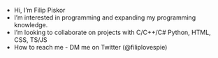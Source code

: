 -  Hi, I’m Filip Piskor
-  I’m interested in programming and expanding my programming knowledge. 
-  I’m looking to collaborate on projects with C/C++/C# Python, HTML, CSS, TS/JS
- How to reach me - DM me on Twitter (@filiplovespie)


